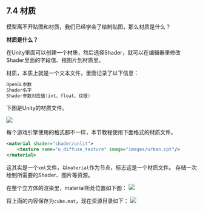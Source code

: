 ## 7.4 材质

模型离不开贴图和材质，我们已经学会了绘制贴图，那么材质是什么？

<b>材质是什么？</b>

在Unity里面可以创建一个材质，然后选择Shader，就可以在编辑器里修改Shader里面的字段值、拖图片到材质里。

材质，本质上就是一个文本文件，里面记录了以下信息：

```c
OpenGL参数
Shader名字
Shader参数对应值(int、float、纹理)
```

下图是Unity的材质文件。

![](../../imgs/6/blender_python_export_material_texture/unity_mat_yaml.png)


每个游戏引擎使用的格式都不一样，本节教程使用下面格式的材质文件。

```xml
<material shader="shader/unlit">
    <texture name="u_diffuse_texture" image="images/urban.cpt"/>
</material>
```

这其实是一个`xml`文件，以`material`作为节点，标志这是一个材质文件。
存储一次绘制所需要的Shader、图片等资源。


在整个立方体的渲染里，material所处位置如下图：
![](../../imgs/mesh_and_material/create_material/only_material_struct.jpg)


将上面的内容保存为`cube.mat`，现在资源目录如下：
![](../../imgs/mesh_and_material/create_material/data_dirs.jpg)

